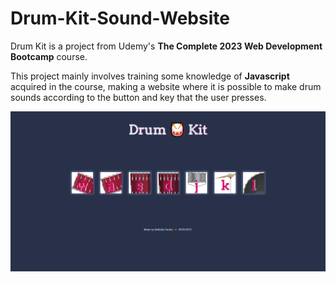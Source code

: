 # Drum-Kit-Sound-Website

Drum Kit is a project from Udemy's **The Complete 2023 Web Development Bootcamp** course.

This project mainly involves training some knowledge of **Javascript** acquired in the course, making a website where it is possible to make drum sounds according to the button and key that the user presses.

![alt text](https://raw.githubusercontent.com/NathSantos/Drum-Kit-Sound-Website/main/DrumKitWebsite.png)
